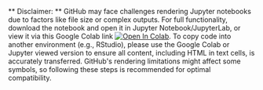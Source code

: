 ** Disclaimer: **
GitHub may face challenges rendering Jupyter notebooks due to factors like file size or complex outputs. 
For full functionality, download the notebook and open it in Jupyter Notebook/JupyterLab, or view it via this Google Colab link [![Open In Colab](https://colab.research.google.com/assets/colab-badge.svg)](https://colab.research.google.com/github/Functional-Metabolomics-Lab/FBMN-STATS/blob/main/R/Stats_Untargeted_Metabolomics.ipynb). 
To copy code into another environment (e.g., RStudio), please use the Google Colab or Jupyter viewed version to ensure all content, including HTML in text cells, is accurately transferred. GitHub's rendering limitations might affect some symbols, so following these steps is recommended for optimal compatibility.
